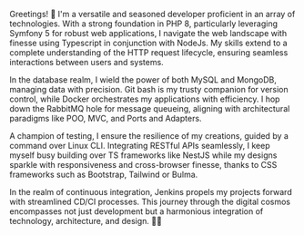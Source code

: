 
Greetings! 👋 I'm a versatile and seasoned developer proficient in an array of technologies. With a strong foundation in PHP 8, particularly leveraging Symfony 5 for robust web applications, I navigate the web landscape with finesse using Typescript in conjunction with NodeJs. My skills extend to a complete understanding of the HTTP request lifecycle, ensuring seamless interactions between users and systems.

In the database realm, I wield the power of both MySQL and MongoDB, managing data with precision. Git bash is my trusty companion for version control, while Docker orchestrates my applications with efficiency. I hop down the RabbitMQ hole for message queueing, aligning with architectural paradigms like POO, MVC, and Ports and Adapters.

A champion of testing, I ensure the resilience of my creations, guided by a command over Linux CLI. Integrating RESTful APIs seamlessly, I keep myself busy building over TS frameworks like NestJS while my designs sparkle with responsiveness and cross-browser finesse, thanks to CSS frameworks such as Bootstrap, Tailwind or Bulma.

In the realm of continuous integration, Jenkins propels my projects forward with streamlined CD/CI processes. This journey through the digital cosmos encompasses not just development but a harmonious integration of technology, architecture, and design. 🚀✨
